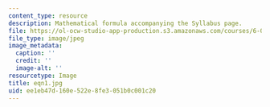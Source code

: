 ```yaml
---
content_type: resource
description: Mathematical formula accompanying the Syllabus page.
file: https://ol-ocw-studio-app-production.s3.amazonaws.com/courses/6-021j-quantitative-physiology-cells-and-tissues-fall-2004/ee1eb47d160e522e8fe3051b0c001c20_eqn1.jpg
file_type: image/jpeg
image_metadata:
  caption: ''
  credit: ''
  image-alt: ''
resourcetype: Image
title: eqn1.jpg
uid: ee1eb47d-160e-522e-8fe3-051b0c001c20
---
```

